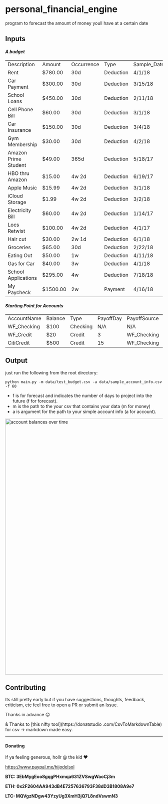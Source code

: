 # personal_financial_engine
program to forecast the amount of money youll have at a certain date


## Inputs

#### *A budget*

|                      |          |            |           |             |             |         | 
|----------------------|----------|------------|-----------|-------------|-------------|---------| 
| Description          | Amount   | Occurrence | Type      | Sample_Date | Source      | Until   | 
| Rent                 | $780.00  | 30d        | Deduction | 4/1/18      | WF_Checking |         | 
| Car Payment          | $300.00  | 30d        | Deduction | 3/15/18     | WF_Checking |         | 
| School Loans         | $450.00  | 30d        | Deduction | 2/11/18     | WF_Checking |         | 
| Cell Phone Bill      | $60.00   | 30d        | Deduction | 3/1/18      | WF_Checking |         | 
| Car Insurance        | $150.00  | 30d        | Deduction | 3/4/18      | WF_Checking |         | 
| Gym Membership       | $30.00   | 30d        | Deduction | 4/2/18      | WF_Checking |         | 
| Amazon Prime Student | $49.00   | 365d       | Deduction | 5/18/17     | WF_Checking |         | 
| HBO thru Amazon      | $15.00   | 4w 2d      | Deduction | 6/19/17     | WF_Checking |         | 
| Apple Music          | $15.99   | 4w 2d      | Deduction | 3/1/18      | WF_Checking |         | 
| iCloud Storage       | $1.99    | 4w 2d      | Deduction | 3/2/18      | WF_Checking |         | 
| Electricity Bill     | $60.00   | 4w 2d      | Deduction | 1/14/17     | CitiCredit  |         | 
| Locs Retwist         | $100.00  | 4w 2d      | Deduction | 4/1/17      | WF_Credit   |         | 
| Hair cut             | $30.00   | 2w 1d      | Deduction | 6/1/18      | CitiCredit  |         | 
| Groceries            | $65.00   | 30d        | Deduction | 2/22/18     | CitiCredit  |         | 
| Eating Out           | $50.00   | 1w         | Deduction | 4/11/18     | CitiCredit  |         | 
| Gas for Car          | $40.00   | 3w         | Deduction | 4/1/18      | CitiCredit  |         | 
| School Applications  | $295.00  | 4w         | Deduction | 7/18/18     | WF_Checking | 8/18/18 | 
| My Paycheck          | $1500.00 | 2w         | Payment   | 4/16/18     | WF_Checking |         | 



#### *Starting Point for Accounts*

|             |         |          |           |              |             | 
|-------------|---------|----------|-----------|--------------|-------------| 
| AccountName | Balance | Type     | PayoffDay | PayoffSource | CreditLimit | 
| WF_Checking | $100    | Checking | N/A       | N/A          | N/A         | 
| WF_Credit   | $20     | Credit   | 3         | WF_Checking  | $3000       | 
| CitiCredit  | $500    | Credit   | 15        | WF_Checking  | $10000      | 




## Output

just run the following from the root directory:

`python main.py -m data/test_budget.csv -a data/sample_account_info.csv -f 60`

- f is for forecast and indicates the number of days to project into the future (f for forecast).
- m is the path to the your csv that contains your data (m for money)
- a is argument for the path to your simple account info (a for account).


<img width="817" alt="account balances over time" src="https://user-images.githubusercontent.com/13176059/42800327-5a6497b8-8969-11e8-9d76-9d177b388a37.png">




## Contributing

Its still pretty early but if you have suggestions, thoughts, feedback, criticism, etc feel free to open a PR or submit an Issue. 

Thanks in advance :blush:

& Thanks to [this nifty tool](https://donatstudio
.com/CsvToMarkdownTable) for csv -> markdown made easy.

--------------------------------------------------------------------------

#### Donating

If ya feeling generous, hollr @ the kid :heart:

https://www.paypal.me/hijodelsol

**BTC: 3EbMygEoo8gqgPHxmqa631ZVSwgWaoCj3m**

**ETH: 0x2F2604AA943dB4E7257636793F38dD3B1808A9e7**

**LTC: MQVgzNDgw43YzyUg3XmH3jQ7L8ndVswmN3**
